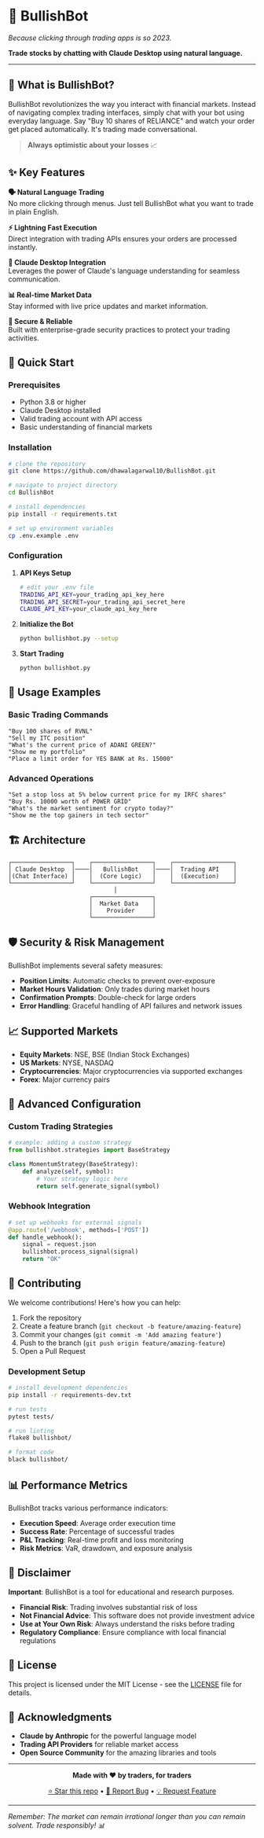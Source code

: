 # 🐂 BullishBot

*Because clicking through trading apps is so 2023.*

**Trade stocks by chatting with Claude Desktop using natural language.**

---

## 🚀 What is BullishBot?

BullishBot revolutionizes the way you interact with financial markets. Instead of navigating complex trading interfaces, simply chat with your bot using everyday language. Say "Buy 10 shares of RELIANCE" and watch your order get placed automatically. It's trading made conversational.

> **Always optimistic about your losses** 📈

## ✨ Key Features

**🗣️ Natural Language Trading**  
No more clicking through menus. Just tell BullishBot what you want to trade in plain English.

**⚡ Lightning Fast Execution**  
Direct integration with trading APIs ensures your orders are processed instantly.

**🧠 Claude Desktop Integration**  
Leverages the power of Claude's language understanding for seamless communication.

**📊 Real-time Market Data**  
Stay informed with live price updates and market information.

**🔐 Secure & Reliable**  
Built with enterprise-grade security practices to protect your trading activities.

## 🎯 Quick Start

### Prerequisites

- Python 3.8 or higher
- Claude Desktop installed
- Valid trading account with API access
- Basic understanding of financial markets

### Installation

```bash
# clone the repository
git clone https://github.com/dhawalagarwal10/BullishBot.git

# navigate to project directory
cd BullishBot

# install dependencies
pip install -r requirements.txt

# set up environment variables
cp .env.example .env
```

### Configuration

1. **API Keys Setup**
   ```bash
   # edit your .env file
   TRADING_API_KEY=your_trading_api_key_here
   TRADING_API_SECRET=your_trading_api_secret_here
   CLAUDE_API_KEY=your_claude_api_key_here
   ```

2. **Initialize the Bot**
   ```bash
   python bullishbot.py --setup
   ```

3. **Start Trading**
   ```bash
   python bullishbot.py
   ```

## 💬 Usage Examples

### Basic Trading Commands

```
"Buy 100 shares of RVNL"
"Sell my ITC position"
"What's the current price of ADANI GREEN?"
"Show me my portfolio"
"Place a limit order for YES BANK at Rs. 15000"
```

### Advanced Operations

```
"Set a stop loss at 5% below current price for my IRFC shares"
"Buy Rs. 10000 worth of POWER GRID"
"What's the market sentiment for crypto today?"
"Show me the top gainers in tech sector"
```

## 🏗️ Architecture

```
┌─────────────────┐    ┌─────────────────┐    ┌─────────────────┐
│ Claude Desktop  │────│   BullishBot    │────│  Trading API    │
│(Chat Interface) │    │  (Core Logic)   │    │  (Execution)    │
└─────────────────┘    └─────────────────┘    └─────────────────┘
                              │
                       ┌─────────────────┐
                       │  Market Data    │
                       │    Provider     │
                       └─────────────────┘
```

## 🛡️ Security & Risk Management

BullishBot implements several safety measures:

- **Position Limits**: Automatic checks to prevent over-exposure
- **Market Hours Validation**: Only trades during market hours
- **Confirmation Prompts**: Double-check for large orders
- **Error Handling**: Graceful handling of API failures and network issues

## 📈 Supported Markets

- **Equity Markets**: NSE, BSE (Indian Stock Exchanges)
- **US Markets**: NYSE, NASDAQ
- **Cryptocurrencies**: Major cryptocurrencies via supported exchanges
- **Forex**: Major currency pairs

## 🔧 Advanced Configuration

### Custom Trading Strategies

```python
# example: adding a custom strategy
from bullishbot.strategies import BaseStrategy

class MomentumStrategy(BaseStrategy):
    def analyze(self, symbol):
        # Your strategy logic here
        return self.generate_signal(symbol)
```

### Webhook Integration

```python
# set up webhooks for external signals
@app.route('/webhook', methods=['POST'])
def handle_webhook():
    signal = request.json
    bullishbot.process_signal(signal)
    return "OK"
```

## 🤝 Contributing

We welcome contributions! Here's how you can help:

1. Fork the repository
2. Create a feature branch (`git checkout -b feature/amazing-feature`)
3. Commit your changes (`git commit -m 'Add amazing feature'`)
4. Push to the branch (`git push origin feature/amazing-feature`)
5. Open a Pull Request

### Development Setup

```bash
# install development dependencies
pip install -r requirements-dev.txt

# run tests
pytest tests/

# run linting
flake8 bullishbot/

# format code
black bullishbot/
```

## 📊 Performance Metrics

BullishBot tracks various performance indicators:

- **Execution Speed**: Average order execution time
- **Success Rate**: Percentage of successful trades
- **P&L Tracking**: Real-time profit and loss monitoring
- **Risk Metrics**: VaR, drawdown, and exposure analysis

## 🚨 Disclaimer

**Important**: BullishBot is a tool for educational and research purposes. 

- **Financial Risk**: Trading involves substantial risk of loss
- **Not Financial Advice**: This software does not provide investment advice
- **Use at Your Own Risk**: Always understand the risks before trading
- **Regulatory Compliance**: Ensure compliance with local financial regulations

## 📝 License

This project is licensed under the MIT License - see the [LICENSE](LICENSE) file for details.

## 🙏 Acknowledgments

- **Claude by Anthropic** for the powerful language model
- **Trading API Providers** for reliable market access
- **Open Source Community** for the amazing libraries and tools

---

<div align="center">

**Made with ❤️ by traders, for traders**

[⭐ Star this repo](https://github.com/dhawalagarwal10/BullishBot) • [🐛 Report Bug](https://github.com/dhawalagarwal10/BullishBot/issues) • [💡 Request Feature](https://github.com/dhawalagarwal10/BullishBot/issues)

</div>

---

*Remember: The market can remain irrational longer than you can remain solvent. Trade responsibly! 📊*
